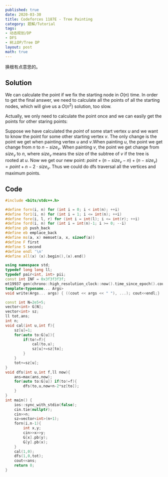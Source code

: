 ```yaml
---
published: true
date: 2020-03-30
title: Codeforces 1187E - Tree Painting
category: 题解/Tutorial
tags: 
- 动态规划/DP
- DFS
- 树上DP/Tree DP
layout: post
math: true
---
```

换根有点意思的。
<!--more-->
## Solution

We can calculate the point if we fix the starting node in $O(n)$ time. In order to get the final answer, we need to calculate all the points of all the starting nodes, which will give us a $O(n^2)$ solution, too slow.

Actually, we only need to calculate the point once and we can easily get the points for other staring points:

Suppose we have calculated the $point$ of some start vertex $u$ and we want to know the point for some other starting vertex $v$. The only change is the point we get when painting vertex $u$ and $v$.When painting $u$, the point we get change from $n$ to $n-size_v$. When painting $v$, the point we get change from $size_v$ to $n$, where $size_v$ means the size of the subtree of $v$ if the tree is rooted at $u$. Now we get our new point: $point+(n-size_v-n)+(n-size_v)=point+n-2\cdot size_v$. Thus we could do dfs traversal all the vertices and maximum points.

## Code

```cpp
#include <bits/stdc++.h>

#define forn(i, n) for (int i = 0; i < int(n); ++i)
#define for1(i, n) for (int i = 1; i <= int(n); ++i)
#define fore(i, l, r) for (int i = int(l); i <= int(r); ++i)
#define ford(i, n) for (int i = int(n)-1; i >= 0; --i)
#define pb push_back
#define eb emplace_back
#define ms(a, x) memset(a, x, sizeof(a))
#define F first
#define S second
#define endl '\n'
#define all(x) (x).begin(),(x).end()

using namespace std;
typedef long long ll;
typedef pair<int, int> pii;
const int INF = 0x3f3f3f3f;
mt19937 gen(chrono::high_resolution_clock::now().time_since_epoch().count());
template<typename... Args>
void write(Args... args) { ((cout << args << " "), ...); cout<<endl;}

const int N=2e5+5;
vector<int> G[N];
vector<int> sz;
ll tot,ans;
int n;
void cal(int u,int f){
    sz[u]=1;
    for(auto to:G[u]){
        if(to!=f){
            cal(to,u);
            sz[u]+=sz[to];
        }
    }
    tot+=sz[u];
}
void dfs(int u,int f,ll now){
    ans=max(ans,now);
    for(auto to:G[u]) if(to!=f){
        dfs(to,u,now+n-2*sz[to]);
    }
}
int main() {
    ios::sync_with_stdio(false);
    cin.tie(nullptr);
    cin>>n;
    sz=vector<int>(n+1);
    forn(i,n-1){
        int x,y;
        cin>>x>>y;
        G[x].pb(y);
        G[y].pb(x);
    }
    cal(1,0);
    dfs(1,0,tot);
    cout<<ans;
    return 0;
}
```

